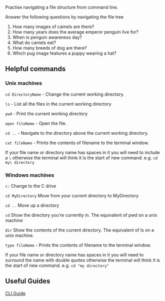 Practise navigating a file structure from command line.

Answer the following questions by navigating the file tree

1. How many images of camels are there?
2. How many years does the average emperor penguin live for?
3. When is penguin awareness day?
4. What do camels eat?
5. How many breeds of dog are there?
6. Which pug image features a puppy wearing a hat?

## Helpful commands
### Unix machines

`cd DirectoryName` - Change the current working directory.

`ls` - List all the files in the current working directory

`pwd` - Print the current working directory

`open fileName` - Open the file.

`cd ..` - Navigate to the directory above the current working directory.

`cat fileName` - Prints the contents of filename to the terminal window.

If your file name or directory name has spaces in it you will need to include a `\` otherwise the terminal will think it is the start of new command. e.g. `cd my\ directory`

### Windows machines

`c:`
Change to the C drive

`cd MyDirectory`
Move from your current directory to MyDirectory

`cd ..`
Move up a directory

`cd`
Show the directory you’re currently in. The equivalent of pwd on a unix machine

`dir`
Show the contents of the current directory. The equivalent of ls on a unix machine.

`type fileName` - Prints the contents of filename to the terminal window.

If your file name or directory name has spaces in it you will need to surround the name with double quotes otherwise the terminal will think it is the start of new command. e.g. `cd "my directory"`

## Useful Guides
[CLI Guide](https://github.com/cb372/cli-tools-skills-amnesty)
